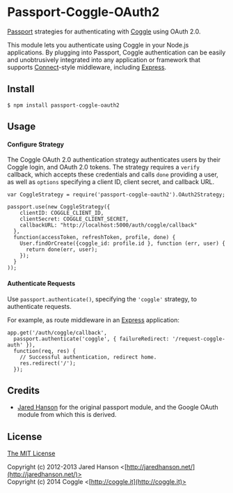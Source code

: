 # Passport-Coggle-OAuth2
[Passport](http://passportjs.org/) strategies for authenticating with [Coggle](http://coggle.it/)
using OAuth 2.0.

This module lets you authenticate using Coggle in your Node.js applications.
By plugging into Passport, Coggle authentication can be easily and
unobtrusively integrated into any application or framework that supports
[Connect](http://www.senchalabs.org/connect/)-style middleware, including
[Express](http://expressjs.com/).

## Install
    $ npm install passport-coggle-oauth2

## Usage
#### Configure Strategy
The Coggle OAuth 2.0 authentication strategy authenticates users by their
Coggle login, and OAuth 2.0 tokens. The strategy requires a `verify` callback, which
accepts these credentials and calls `done` providing a user, as well as
`options` specifying a client ID, client secret, and callback URL.

    var CoggleStrategy = require('passport-coggle-oauth2').OAuth2Strategy;

    passport.use(new CoggleStrategy({
        clientID: COGGLE_CLIENT_ID,
        clientSecret: COGGLE_CLIENT_SECRET,
        callbackURL: "http://localhost:5000/auth/coggle/callback"
      },
      function(accessToken, refreshToken, profile, done) {
        User.findOrCreate({coggle_id: profile.id }, function (err, user) {
          return done(err, user);
        });
      }
    ));

#### Authenticate Requests
Use `passport.authenticate()`, specifying the `'coggle'` strategy, to
authenticate requests.

For example, as route middleware in an [Express](http://expressjs.com/)
application:

    app.get('/auth/coggle/callback', 
      passport.authenticate('coggle', { failureRedirect: '/request-coggle-auth' }),
      function(req, res) {
        // Successful authentication, redirect home.
        res.redirect('/');
      });

## Credits
  - [Jared Hanson](http://github.com/jaredhanson) for the original passport module, and the Google OAuth module from which this is derived.

## License
[The MIT License](http://opensource.org/licenses/MIT)

Copyright (c) 2012-2013 Jared Hanson <[http://jaredhanson.net/](http://jaredhanson.net/)>  
Copyright (c) 2014 Coggle <[http://coggle.it](http://coggle.it)>


